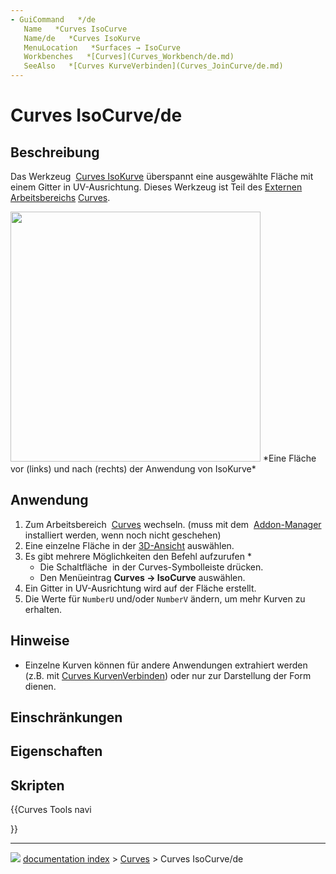 ```yaml
---
- GuiCommand   */de
   Name   *Curves IsoCurve
   Name/de   *Curves IsoKurve
   MenuLocation   *Surfaces → IsoCurve
   Workbenches   *[Curves](Curves_Workbench/de.md)
   SeeAlso   *[Curves KurveVerbinden](Curves_JoinCurve/de.md)
---
```


# Curves IsoCurve/de

## Beschreibung

Das Werkzeug <img alt="" src=images/Curves_IsoCurve.svg  style="width   *24px;"> [Curves IsoKurve](Curves_IsoCurve/de.md) überspannt eine ausgewählte Fläche mit einem Gitter in UV-Ausrichtung. Dieses Werkzeug ist Teil des [Externen Arbeitsbereichs](external_workbenches/de.md) [Curves](Curves_Workbench/de.md).

<img alt="" src=images/Curves_IsoCurve_Demo.jpg  style="width   *600" height="400px;"> 
*Eine Fläche vor (links) und nach (rechts) der Anwendung von IsoKurve*

## Anwendung

1.  Zum Arbeitsbereich <img alt="" src=images/Curves_workbench_icon.svg  style="width   *24px;"> [Curves](Curves_Workbench/de.md) wechseln. (muss mit dem <img alt="" src=images/Std_AddonMgr.svg  style="width   *24px;"> [Addon-Manager](Std_AddonMgr/de.md) installiert werden, wenn noch nicht geschehen)
2.  Eine einzelne Fläche in der [3D-Ansicht](3D_view/de.md) auswählen.
3.  Es gibt mehrere Möglichkeiten den Befehl aufzurufen   *
    -   Die Schaltfläche <img alt="" src=images/Curves_IsoCurve.svg  style="width   *24px;"> in der Curves-Symbolleiste drücken.
    -   Den Menüeintrag **Curves → IsoCurve** auswählen.
4.  Ein Gitter in UV-Ausrichtung wird auf der Fläche erstellt.
5.  Die Werte für `NumberU` und/oder `NumberV` ändern, um mehr Kurven zu erhalten.

## Hinweise

-   Einzelne Kurven können für andere Anwendungen extrahiert werden (z.B. mit [Curves KurvenVerbinden](Curves_JoinCurve/de.md)) oder nur zur Darstellung der Form dienen.

## Einschränkungen

## Eigenschaften

## Skripten





{{Curves Tools navi

}}



---
![](images/Right_arrow.png) [documentation index](../README.md) > [Curves](Category_Curves.md) > Curves IsoCurve/de

